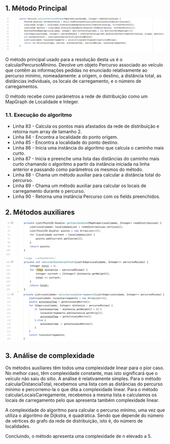 ## 1. Método Principal

![Método principal](metodoPrincipal.png)

O método principal usado para a resolução desta us é o calcularPercursoMinimo.
Devolve um objeto Percurso associado ao veículo que contêm as informações pedidas
no enunciado relativamente ao percurso minimo, nomeadamente: a origem, o destino, a
distância total, as distâncias individuais, os locais de carregamento, e o número de
carregamentos.

O método recebe como parâmetros a rede de distribuição como um MapGraph de Localidade
e Integer.

### 1.1. Execução do algoritmo
* Linha 83 - Calcula os pontos mais afastados da rede de distribuição e retorna num array de tamanho 2.
* Linha 84 - Encontra a localidade do ponto origem.
* Linha 85 - Encontra a localidade do ponto destino.
* Linha 86 - Inicia uma instância do algoritmo que calcula o caminho mais curto.
* Linha 87 - Inicia e preenche uma lista das distâncias do caminho mais curto chamando
o algoritmo a partir da instância iniciada na linha anterior e passando como parâmetros os mesmos
do método.
* Linha 88 - Chama um método auxiliar para calcular a distância total do percurso.
* Linha 89 - Chama um método auxiliar para calcular os locais de carregamento durante o percurso.
* Linha 90 - Retorna uma instância Percurso com os fields preenchidos.

## 2. Métodos auxiliares

![Métodos auxiliares](metodosAuxiliares.png)
![Métodos auxiliares](metodoAuxiliarB.png)


## 3. Análise de complexidade

Os métodos auxiliares têm todos uma complexidade linear para o pior caso. No melhor caso, têm complexidade constante, mas isto significará que o veículo não saiu do sitio.
A análise é relativamente simples. Para o método calcularDistanciaTotal, recebemos uma lista com as distâncias do percurso mínimo
e percorremo-la o que dita a complexidade linear. Para o método calcularLocaisCarregamente, recebemos a mesma lista e calculamos os locais
de carregamento pelo que apresenta também complexidade linear.


A complexidade do algoritmo para calcular o percurso mínimo, uma vez que utiliza o algoritmo de
Dijkstra, é quadrática. Sendo que depende do número de vértices do grafo da rede de distribuição, isto é,
do número de localidades.

Concluindo, o método apresenta uma complexidade de n elevado a 5.